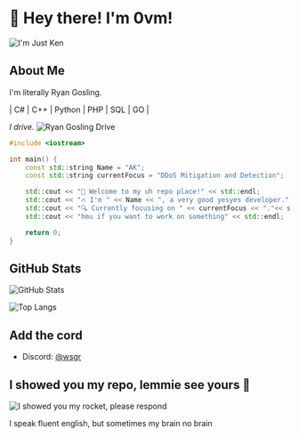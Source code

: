 # 👋 Hey there! I'm 0vm!

![I'm Just Ken](https://github.com/0vm/0vm/assets/79897291/d6b24df4-267d-42ab-923a-3ead8ae99712)

## About Me

I'm literally Ryan Gosling.

| C# | C++ | Python | PHP | SQL | GO |

*I drive.*
![Ryan Gosling Drive](https://media.tenor.com/oD-37469E8YAAAAC/ryan-gosling-drive.gif)

```cpp
#include <iostream>

int main() {
    const std::string Name = "AK";
    const std::string currentFocus = "DDoS Mitigation and Detection";

    std::cout << "🎉 Welcome to my uh repo place!" << std::endl;
    std::cout << "🔥 I'm " << Name << ", a very good yesyes developer." << std::endl;
    std::cout << "🔍 Currently focusing on " << currentFocus << "."<< std::endl;
    std::cout << "hmu if you want to work on something" << std::endl;

    return 0;
}
```

## GitHub Stats

![GitHub Stats](https://github-readme-stats.vercel.app/api?username=0vm&show_icons=true&locale=en&count_private=true&theme=radical)

![Top Langs](https://github-readme-stats.vercel.app/api/top-langs/?username=0vm&langs_count=8&theme=radical)

## Add the cord

- Discord: [@wsgr](https://discordapp.com/users/754143129824788499)

## I showed you my repo, lemmie see yours 🙌

![I showed you my rocket, please respond](https://img.ifunny.co/images/2913f36251fd7f9c15526f37eb92d80e4b087c2f53daf78df658623de77e3cd6_1.jpg)


I speak fluent english, but sometimes my brain no brain